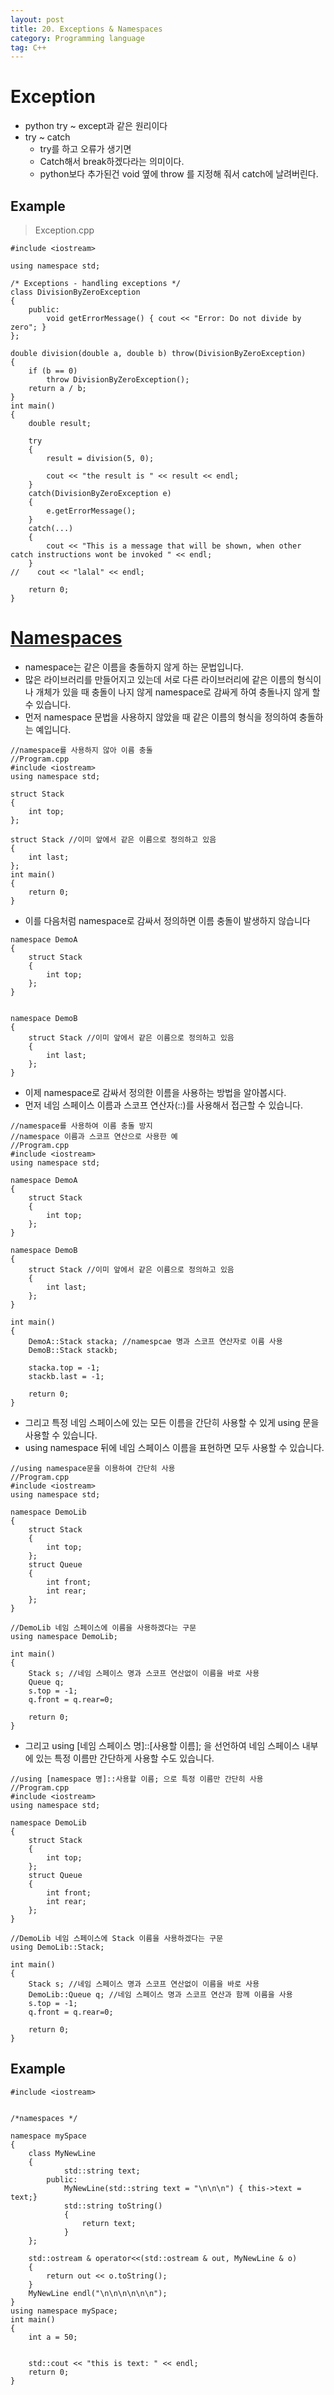 ```yaml
---
layout: post
title: 20. Exceptions & Namespaces
category: Programming language
tag: C++
---
```


# Exception
- python try ~ except과 같은 원리이다
- try ~ catch
  - try를 하고 오류가 생기면
  - Catch해서 break하겠다라는 의미이다.
  - python보다 추가된건 void 옆에 throw 를 지정해 줘서 catch에 날려버린다.

## Example
> Exception.cpp

```
#include <iostream>

using namespace std;

/* Exceptions - handling exceptions */
class DivisionByZeroException
{
    public:
        void getErrorMessage() { cout << "Error: Do not divide by zero"; }
};

double division(double a, double b) throw(DivisionByZeroException)
{
    if (b == 0)
        throw DivisionByZeroException();
    return a / b;
}
int main()
{
    double result;

    try
    {
        result = division(5, 0);

        cout << "the result is " << result << endl;
    }
    catch(DivisionByZeroException e)
    {
        e.getErrorMessage();
    }
    catch(...)
    {
        cout << "This is a message that will be shown, when other catch instructions wont be invoked " << endl;
    }
//    cout << "lalal" << endl;

    return 0;
}
```

# [Namespaces](http://ehpub.co.kr/%EB%94%94%EB%94%A4%EB%8F%8C-c-8-%EC%9D%B4%EB%A6%84-%EC%B6%A9%EB%8F%8C%EC%9D%84-%EB%B0%A9%EC%A7%80%ED%95%98%EB%8A%94-namespace/)
- namespace는 같은 이름을 충돌하지 않게 하는 문법입니다.
-  많은 라이브러리를 만들어지고 있는데 서로 다른 라이브러리에 같은 이름의 형식이나 개체가 있을 때 충돌이 나지 않게 namespace로 감싸게 하여 충돌나지 않게 할 수 있습니다.
- 먼저 namespace 문법을 사용하지 않았을 때 같은 이름의 형식을 정의하여 충돌하는 예입니다.

```
//namespace를 사용하지 않아 이름 충돌
//Program.cpp
#include <iostream>
using namespace std;

struct Stack
{
    int top;
};

struct Stack //이미 앞에서 같은 이름으로 정의하고 있음
{
    int last;
};
int main()
{
    return 0;
}
```
- 이를 다음처럼 namespace로 감싸서 정의하면 이름 충돌이 발생하지 않습니다
```
namespace DemoA
{
    struct Stack
    {
        int top;
    };
}


namespace DemoB
{
    struct Stack //이미 앞에서 같은 이름으로 정의하고 있음
    {
        int last;
    };
}
```
- 이제 namespace로 감싸서 정의한 이름을 사용하는 방법을 알아봅시다.
- 먼저 네임 스페이스 이름과 스코프 연산자(::)를 사용해서 접근할 수 있습니다.

```
//namespace를 사용하여 이름 충돌 방지
//namespace 이름과 스코프 연산으로 사용한 예
//Program.cpp
#include <iostream>
using namespace std;

namespace DemoA
{
    struct Stack
    {
        int top;
    };
}

namespace DemoB
{
    struct Stack //이미 앞에서 같은 이름으로 정의하고 있음
    {
        int last;
    };
}

int main()
{
    DemoA::Stack stacka; //namespcae 명과 스코프 연산자로 이름 사용
    DemoB::Stack stackb;

    stacka.top = -1;
    stackb.last = -1;

    return 0;
}
```
- 그리고 특정 네임 스페이스에 있는 모든 이름을 간단히 사용할 수 있게 using 문을 사용할 수 있습니다.
- using namespace 뒤에 네임 스페이스 이름을 표현하면 모두 사용할 수 있습니다.

```
//using namespace문을 이용하여 간단히 사용
//Program.cpp
#include <iostream>
using namespace std;

namespace DemoLib
{
    struct Stack
    {
        int top;
    };
    struct Queue
    {
        int front;
        int rear;
    };
}

//DemoLib 네임 스페이스에 이름을 사용하겠다는 구문
using namespace DemoLib;

int main()
{
    Stack s; //네임 스페이스 명과 스코프 연산없이 이름을 바로 사용
    Queue q;
    s.top = -1;
    q.front = q.rear=0;

    return 0;
}
```
- 그리고 using [네임 스페이스 명]::[사용할 이름]; 을 선언하여 네임 스페이스 내부에 있는 특정 이름만 간단하게 사용할 수도 있습니다.

```
//using [namespace 명]::사용할 이름; 으로 특정 이름만 간단히 사용
//Program.cpp
#include <iostream>
using namespace std;

namespace DemoLib
{
    struct Stack
    {
        int top;
    };
    struct Queue
    {
        int front;
        int rear;
    };
}

//DemoLib 네임 스페이스에 Stack 이름을 사용하겠다는 구문
using DemoLib::Stack;

int main()
{
    Stack s; //네임 스페이스 명과 스코프 연산없이 이름을 바로 사용
    DemoLib::Queue q; //네임 스페이스 명과 스코프 연산과 함께 이름을 사용
    s.top = -1;
    q.front = q.rear=0;

    return 0;
}
```

## Example

```
#include <iostream>


/*namespaces */

namespace mySpace
{
    class MyNewLine
    {
            std::string text;
        public:
            MyNewLine(std::string text = "\n\n\n") { this->text = text;}
            std::string toString()
            {
                return text;
            }
    };

    std::ostream & operator<<(std::ostream & out, MyNewLine & o)
    {
        return out << o.toString();
    }
    MyNewLine endl("\n\n\n\n\n\n");
}
using namespace mySpace;
int main()
{
    int a = 50;


    std::cout << "this is text: " << endl;
    return 0;
}

```
